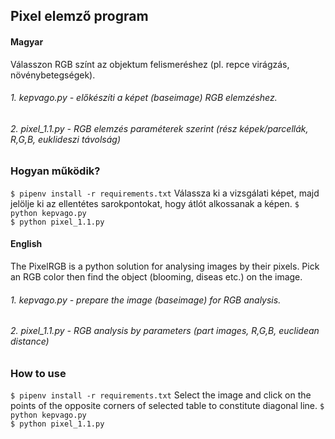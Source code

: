 ## Pixel elemző program

#### Magyar
Válasszon RGB színt az objektum felismeréshez (pl. repce virágzás, növénybetegségek).
###### 1. kepvago.py - előkészíti a képet (baseimage) RGB elemzéshez.
###### 2. pixel_1.1.py - RGB elemzés paraméterek szerint (rész képek/parcellák, R,G,B, euklideszi távolság)
### Hogyan működik?
```$ pipenv install -r requirements.txt```
Válassza ki a vizsgálati képet, majd jelölje ki az ellentétes sarokpontokat, hogy átlót alkossanak a képen.
```$ python kepvago.py```
<br/>
```$ python pixel_1.1.py```
<br/>
#### English
The PixelRGB is a python solution for analysing images by their pixels.
Pick an RGB color then find the object (blooming, diseas etc.) on the image.
###### 1. kepvago.py - prepare the image (baseimage) for RGB analysis.
###### 2. pixel_1.1.py - RGB analysis by parameters (part images, R,G,B, euclidean distance)
### How to use
```$ pipenv install -r requirements.txt```
Select the image and click on the points of the opposite corners of selected table to constitute diagonal line.
```$ python kepvago.py```
<br/>
```$ python pixel_1.1.py```
<br/>
